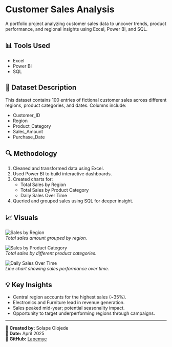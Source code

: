 # Customer Sales Analysis

A portfolio project analyzing customer sales data to uncover trends, product performance, and regional insights using Excel, Power BI, and SQL.

## 📊 Tools Used
- Excel
- Power BI
- SQL

## 📁 Dataset Description
This dataset contains 100 entries of fictional customer sales across different regions, product categories, and dates. Columns include:
- Customer_ID
- Region
- Product_Category
- Sales_Amount
- Purchase_Date

## 🔍 Methodology
1. Cleaned and transformed data using Excel.
2. Used Power BI to build interactive dashboards.
3. Created charts for:
   - Total Sales by Region
   - Total Sales by Product Category
   - Daily Sales Over Time
4. Queried and grouped sales using SQL for deeper insight.

## 📈 Visuals

![Sales by Region](Main-Sales_by_Region.png)  
*Total sales amount grouped by region.*

![Sales by Product Category](Main-Sales_by_Product_Category.png)  
*Total sales by different product categories.*

![Daily Sales Over Time](Main-Daily_Sales_Over_Time.png)  
*Line chart showing sales performance over time.*



## 💡 Key Insights
- Central region accounts for the highest sales (~35%).
- Electronics and Furniture lead in revenue generation.
- Sales peaked mid-year; potential seasonality impact.
- Opportunity to target underperforming regions through campaigns.

---

👤 **Created by:** Solape Olojede  
📅 **Date:** April 2025  
🔗 **GitHub:** [Lapemye](https://github.com/Lapemye)
